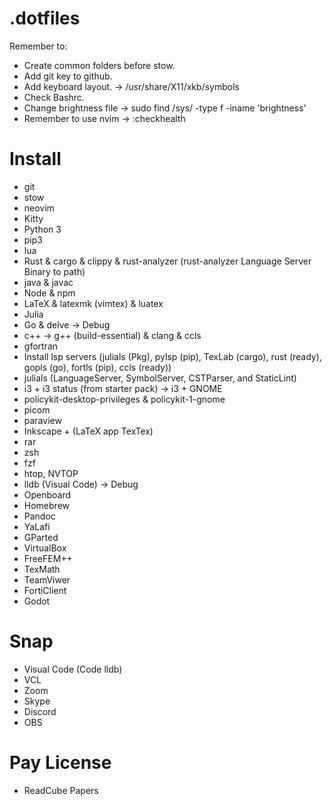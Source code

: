 # .dotfiles
Remember to:
- Create common folders before stow.
- Add git key to github.
- Add keyboard layout. -> /usr/share/X11/xkb/symbols
- Check Bashrc.
- Change brightness file -> sudo find /sys/ -type f -iname 'brightness'
- Remember to use nvim -> :checkhealth

# Install
- git
- stow
- neovim
- Kitty
- Python 3
- pip3
- lua
- Rust & cargo & clippy & rust-analyzer (rust-analyzer Language Server Binary to path)
- java & javac
- Node & npm
- LaTeX & latexmk (vimtex) & luatex
- Julia
- Go & delve -> Debug
- c++ -> g++ (build-essential) & clang & ccls
- gfortran
- Install lsp servers (julials (Pkg), pylsp (pip), TexLab (cargo), rust (ready), gopls (go), fortls (pip), ccls (ready))
- julials (LanguageServer, SymbolServer, CSTParser, and StaticLint)
- i3 + i3 status (from starter pack) -> i3 + GNOME
- policykit-desktop-privileges & policykit-1-gnome
- picom
- paraview
- Inkscape + (LaTeX app TexTex)
- rar
- zsh
- fzf
- htop, NVTOP
- lldb (Visual Code) -> Debug
- Openboard
- Homebrew
- Pandoc
- YaLafi
- GParted
- VirtualBox
- FreeFEM++
- TexMath
- TeamViwer
- FortiClient
- Godot

# Snap
- Visual Code (Code lldb)
- VCL
- Zoom
- Skype
- Discord
- OBS

# Pay License
- ReadCube Papers
